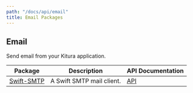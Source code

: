 ```yaml
---
path: "/docs/api/email"
title: Email Packages
---
```


 ## Email

 Send email from your Kitura application.

 | Package      | Description | API Documentation |
 | ----------- | ----------- | ------- |
 | [Swift-SMTP](https://github.com/Kitura-Next/Swift-SMTP)      | A Swift SMTP mail client.  | [API](https://ibm-swift.github.io/Swift-SMTP/) |